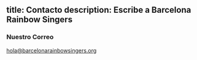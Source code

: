 title: Contacto
description: Escribe a Barcelona Rainbow Singers
----
### Nuestro Correo

hola@barcelonarainbowsingers.org

